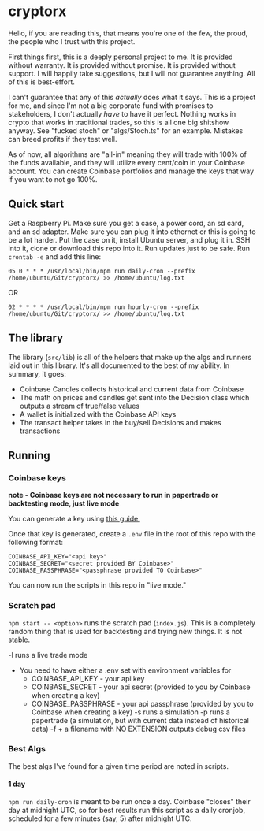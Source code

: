 # cryptorx

Hello, if you are reading this, that means you're one of the few, the proud, the people who I trust with this project.

First things first, this is a deeply personal project to me. It is provided without warranty. It is provided without promise. It is provided without support. I will happily take suggestions, but I will not guarantee anything. All of this is best-effort.

I can't guarantee that any of this _actually_ does what it says. This is a project for me, and since I'm not a big corporate fund with promises to stakeholders, I don't actually _have_ to have it perfect. Nothing works in crypto that works in traditional trades, so this is all one big shitshow anyway. See "fucked stoch" or "algs/Stoch.ts" for an example. Mistakes can breed profits if they test well.

As of now, all algorithms are "all-in" meaning they will trade with 100% of the funds available, and they will utilize every cent/coin in your Coinbase account. You can create Coinbase portfolios and manage the keys that way if you want to not go 100%.

## Quick start
Get a Raspberry Pi. Make sure you get a case, a power cord, an sd card, and an sd adapter. Make sure you can plug it into ethernet or this is going to be a lot harder. Put the case on it, install Ubuntu server, and plug it in. SSH into it, clone or download this repo into it. Run updates just to be safe. Run `crontab -e` and add this line:
```
05 0 * * * /usr/local/bin/npm run daily-cron --prefix /home/ubuntu/Git/cryptorx/ >> /home/ubuntu/log.txt
```

OR

```
02 * * * * /usr/local/bin/npm run hourly-cron --prefix /home/ubuntu/Git/cryptorx/ >> /home/ubuntu/log.txt
```

## The library
The library (`src/lib`) is all of the helpers that make up the algs and runners laid out in this library. It's all documented to the best of my ability. In summary, it goes:
 - Coinbase Candles collects historical and current data from Coinbase
 - The math on prices and candles get sent into the Decision class which outputs a stream of true/false values
 - A wallet is initialized with the Coinbase API keys
 - The transact helper takes in the buy/sell Decisions and makes transactions

## Running

### Coinbase keys
**note - Coinbase keys are not necessary to run in papertrade or backtesting mode, just live mode**

You can generate a key using [this guide.](https://help.coinbase.com/en/pro/other-topics/api/how-do-i-create-an-api-key-for-coinbase-pro)

Once that key is generated, create a `.env` file in the root of this repo with the following format:
```
COINBASE_API_KEY="<api key>"
COINBASE_SECRET="<secret provided BY Coinbase>"
COINBASE_PASSPHRASE="<passphrase provided TO Coinbase>"
```

You can now run the scripts in this repo in "live mode."

### Scratch pad
`npm start -- <option>` runs the scratch pad (`index.js`). This is a completely random thing that is used for backtesting and trying new things. It is not stable.

-l runs a live trade mode
  * You need to have either a .env set with environment variables for
    * COINBASE_API_KEY - your api key
    * COINBASE_SECRET - your api secret (provided to you by Coinbase when creating a key)
    * COINBASE_PASSPHRASE - your api passphrase (provided by you to Coinbase when creating a key)
-s runs a simulation
-p runs a papertrade (a simulation, but with current data instead of historical data)
-f + a filename with NO EXTENSION outputs debug csv files

### Best Algs
The best algs I've found for a given time period are noted in scripts.

#### 1 day
`npm run daily-cron` is meant to be run once a day. Coinbase "closes" their day at midnight UTC, so for best results run this script as a daily cronjob, scheduled for a few minutes (say, 5) after midnight UTC.